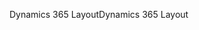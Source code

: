 <span data-ttu-id="7768a-101">Dynamics 365 Layout</span><span class="sxs-lookup"><span data-stu-id="7768a-101">Dynamics 365 Layout</span></span>
